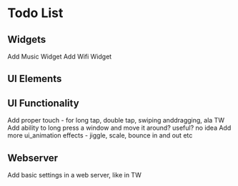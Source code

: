 # Todo List

## Widgets

Add Music Widget
Add Wifi Widget

## UI Elements


## UI Functionality

Add proper touch - for long tap, double tap, swiping anddragging, ala TW
Add ability to long press a window and move it around? useful? no idea
Add more ui_animation effects - jiggle, scale, bounce in and out etc 

## Webserver

Add basic settings in a web server, like in TW
